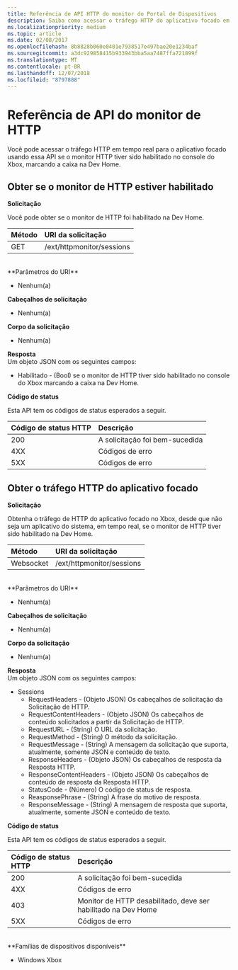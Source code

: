```yaml
---
title: Referência de API HTTP do monitor do Portal de Dispositivos
description: Saiba como acessar o tráfego HTTP do aplicativo focado em um Xbox.
ms.localizationpriority: medium
ms.topic: article
ms.date: 02/08/2017
ms.openlocfilehash: 8b8828b060e0401e7938517e497bae20e1234baf
ms.sourcegitcommit: a3dc929858415b933943bba5aa7487ffa721899f
ms.translationtype: MT
ms.contentlocale: pt-BR
ms.lasthandoff: 12/07/2018
ms.locfileid: "8797888"
---
```

# <a name="http-monitor-api-reference"></a>Referência de API do monitor de HTTP   
Você pode acessar o tráfego HTTP em tempo real para o aplicativo focado usando essa API se o monitor HTTP tiver sido habilitado no console do Xbox, marcando a caixa na Dev Home.

## <a name="get-if-the-http-monitor-is-enabled"></a>Obter se o monitor de HTTP estiver habilitado

**Solicitação**

Você pode obter se o monitor de HTTP foi habilitado na Dev Home.

Método      | URI da solicitação
:------     | :-----
GET | /ext/httpmonitor/sessions
<br />
**Parâmetros do URI**

- Nenhum(a)

**Cabeçalhos de solicitação**

- Nenhum(a)

**Corpo da solicitação**

- Nenhum(a)

**Resposta**   
Um objeto JSON com os seguintes campos:

* Habilitado - (Bool) se o monitor de HTTP tiver sido habilitado no console do Xbox marcando a caixa na Dev Home.

**Código de status**

Esta API tem os códigos de status esperados a seguir.

Código de status HTTP      | Descrição
:------     | :-----
200 | A solicitação foi bem-sucedida
4XX | Códigos de erro
5XX | Códigos de erro

## <a name="get-http-traffic-from-the-focused-app"></a>Obter o tráfego HTTP do aplicativo focado
**Solicitação**

Obtenha o tráfego de HTTP do aplicativo focado no Xbox, desde que não seja um aplicativo do sistema, em tempo real, se o monitor de HTTP tiver sido habilitado na Dev Home.

Método      | URI da solicitação
:------     | :-----
Websocket | /ext/httpmonitor/sessions
<br />
**Parâmetros do URI**

- Nenhum(a)

**Cabeçalhos de solicitação**

- Nenhum(a)

**Corpo da solicitação**

- Nenhum(a)

**Resposta**   
Um objeto JSON com os seguintes campos:

* Sessions
    * RequestHeaders - (Objeto JSON) Os cabeçalhos de solicitação da Solicitação de HTTP.
    * RequestContentHeaders - (Objeto JSON) Os cabeçalhos de conteúdo solicitados a partir da Solicitação de HTTP.
    * RequestURL - (String) O URL da solicitação.
    * RequestMethod - (String) O método da solicitação.
    * RequestMessage - (String) A mensagem da solicitação que suporta, atualmente, somente JSON e conteúdo de texto.
    * ResponseHeaders - (Objeto JSON) Os cabeçalhos de resposta da Resposta HTTP.
    * ResponseContentHeaders - (Objeto JSON) Os cabeçalhos de conteúdo de resposta da Resposta HTTP.
    * StatusCode - (Número) O código de status de resposta.
    * ReasponsePhrase - (String) A frase do motivo de resposta.
    * ResponseMessage - (String) A mensagem de resposta que suporta, atualmente, somente JSON e conteúdo de texto.

**Código de status**

Esta API tem os códigos de status esperados a seguir.

Código de status HTTP      | Descrição
:------     | :-----
200 | A solicitação foi bem-sucedida
4XX | Códigos de erro
403 | Monitor de HTTP desabilitado, deve ser habilitado na Dev Home
5XX | Códigos de erro

<br />
**Famílias de dispositivos disponíveis**

* Windows Xbox